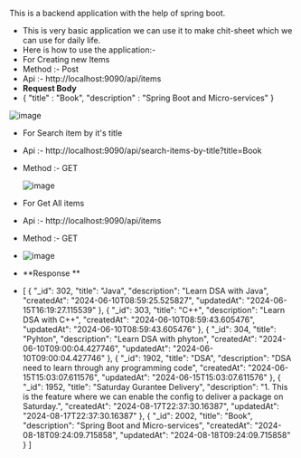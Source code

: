 This is a backend application with the help of spring boot.
* This is very basic application we can use it to make chit-sheet which we can use for daily life.
* Here is how to use the application:-
* For Creating new Items
* Method :- Post
* Api :- http://localhost:9090/api/items
* **Request Body**
* {
    "title" : "Book",
    "description" : "Spring Boot and Micro-services"
}

![image](https://github.com/user-attachments/assets/4aec17d5-b08f-4c2c-b1f9-a20cc7307b62)

* For Search item by it's title
* Api :- http://localhost:9090/api/search-items-by-title?title=Book
* Method :- GET

  ![image](https://github.com/user-attachments/assets/1bcf1ee8-e717-436c-9a7b-2bbc70767bcb)

* For Get All items
* Api :- http://localhost:9090/api/items
* Method :- GET
* ![image](https://github.com/user-attachments/assets/c2296c3b-bfe4-40ea-9df8-d1f5c2099499)
* **Response **
* [
    {
        "_id": 302,
        "title": "Java",
        "description": "Learn DSA with Java",
        "createdAt": "2024-06-10T08:59:25.525827",
        "updatedAt": "2024-06-15T16:19:27.115539"
    },
    {
        "_id": 303,
        "title": "C++",
        "description": "Learn DSA with C++",
        "createdAt": "2024-06-10T08:59:43.605476",
        "updatedAt": "2024-06-10T08:59:43.605476"
    },
    {
        "_id": 304,
        "title": "Pyhton",
        "description": "Learn DSA with phyton",
        "createdAt": "2024-06-10T09:00:04.427746",
        "updatedAt": "2024-06-10T09:00:04.427746"
    },
    {
        "_id": 1902,
        "title": "DSA",
        "description": "DSA need to learn through any programming code",
        "createdAt": "2024-06-15T15:03:07.611576",
        "updatedAt": "2024-06-15T15:03:07.611576"
    },
    {
        "_id": 1952,
        "title": "Saturday Gurantee Delivery",
        "description": "1. This is the feature where we can enable the config to deliver a package on Saturday.",
        "createdAt": "2024-08-17T22:37:30.16387",
        "updatedAt": "2024-08-17T22:37:30.16387"
    },
    {
        "_id": 2002,
        "title": "Book",
        "description": "Spring Boot and Micro-services",
        "createdAt": "2024-08-18T09:24:09.715858",
        "updatedAt": "2024-08-18T09:24:09.715858"
    }
]





